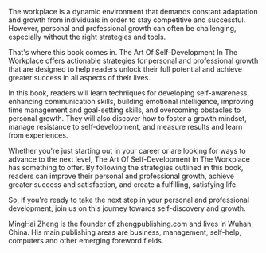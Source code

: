 

The workplace is a dynamic environment that demands constant adaptation and growth from individuals in order to stay competitive and successful. However, personal and professional growth can often be challenging, especially without the right strategies and tools.

That's where this book comes in. The Art Of Self-Development In The Workplace offers actionable strategies for personal and professional growth that are designed to help readers unlock their full potential and achieve greater success in all aspects of their lives.

In this book, readers will learn techniques for developing self-awareness, enhancing communication skills, building emotional intelligence, improving time management and goal-setting skills, and overcoming obstacles to personal growth. They will also discover how to foster a growth mindset, manage resistance to self-development, and measure results and learn from experiences.

Whether you're just starting out in your career or are looking for ways to advance to the next level, The Art Of Self-Development In The Workplace has something to offer. By following the strategies outlined in this book, readers can improve their personal and professional growth, achieve greater success and satisfaction, and create a fulfilling, satisfying life.

So, if you're ready to take the next step in your personal and professional development, join us on this journey towards self-discovery and growth.

MingHai Zheng is the founder of zhengpublishing.com and lives in Wuhan, China. His main publishing areas are business, management, self-help, computers and other emerging foreword fields.
